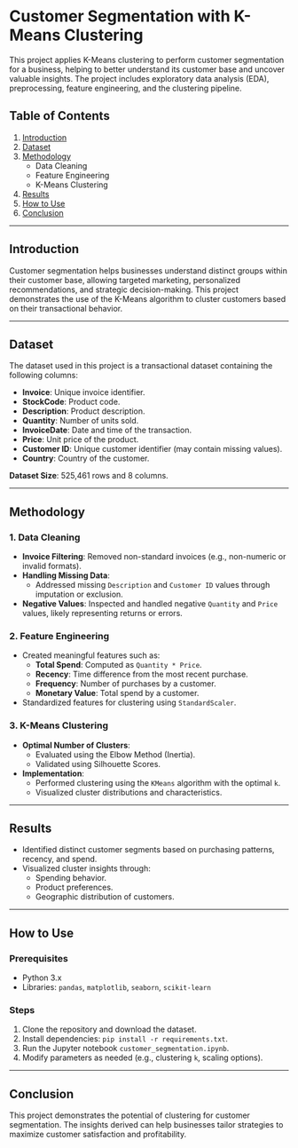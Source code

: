 # Customer Segmentation with K-Means Clustering

This project applies K-Means clustering to perform customer segmentation for a business, helping to better understand its customer base and uncover valuable insights. The project includes exploratory data analysis (EDA), preprocessing, feature engineering, and the clustering pipeline.

## Table of Contents
1. [Introduction](#introduction)
2. [Dataset](#dataset)
3. [Methodology](#methodology)
   - Data Cleaning
   - Feature Engineering
   - K-Means Clustering
4. [Results](#results)
5. [How to Use](#how-to-use)
6. [Conclusion](#conclusion)

---

## Introduction
Customer segmentation helps businesses understand distinct groups within their customer base, allowing targeted marketing, personalized recommendations, and strategic decision-making. This project demonstrates the use of the K-Means algorithm to cluster customers based on their transactional behavior.

---

## Dataset
The dataset used in this project is a transactional dataset containing the following columns:
- **Invoice**: Unique invoice identifier.
- **StockCode**: Product code.
- **Description**: Product description.
- **Quantity**: Number of units sold.
- **InvoiceDate**: Date and time of the transaction.
- **Price**: Unit price of the product.
- **Customer ID**: Unique customer identifier (may contain missing values).
- **Country**: Country of the customer.

**Dataset Size**: 525,461 rows and 8 columns.

---

## Methodology

### 1. Data Cleaning
- **Invoice Filtering**: Removed non-standard invoices (e.g., non-numeric or invalid formats).
- **Handling Missing Data**: 
  - Addressed missing `Description` and `Customer ID` values through imputation or exclusion.
- **Negative Values**: Inspected and handled negative `Quantity` and `Price` values, likely representing returns or errors.

### 2. Feature Engineering
- Created meaningful features such as:
  - **Total Spend**: Computed as `Quantity * Price`.
  - **Recency**: Time difference from the most recent purchase.
  - **Frequency**: Number of purchases by a customer.
  - **Monetary Value**: Total spend by a customer.
- Standardized features for clustering using `StandardScaler`.

### 3. K-Means Clustering
- **Optimal Number of Clusters**:
  - Evaluated using the Elbow Method (Inertia).
  - Validated using Silhouette Scores.
- **Implementation**:
  - Performed clustering using the `KMeans` algorithm with the optimal `k`.
  - Visualized cluster distributions and characteristics.

---

## Results
- Identified distinct customer segments based on purchasing patterns, recency, and spend.
- Visualized cluster insights through:
  - Spending behavior.
  - Product preferences.
  - Geographic distribution of customers.

---

## How to Use

### Prerequisites
- Python 3.x
- Libraries: `pandas`, `matplotlib`, `seaborn`, `scikit-learn`

### Steps
1. Clone the repository and download the dataset.
2. Install dependencies: `pip install -r requirements.txt`.
3. Run the Jupyter notebook `customer_segmentation.ipynb`.
4. Modify parameters as needed (e.g., clustering `k`, scaling options).

---

## Conclusion
This project demonstrates the potential of clustering for customer segmentation. The insights derived can help businesses tailor strategies to maximize customer satisfaction and profitability.
